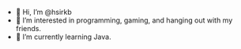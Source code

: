- 👋 Hi, I’m @hsirkb
- 👀 I’m interested in programming, gaming, and hanging out with my friends.
- 🌱 I’m currently learning Java.

<!---
System.out.print("That's all, bye!");
--->
